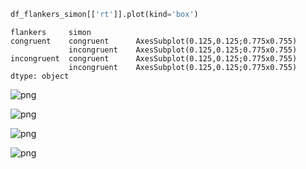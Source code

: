 ```python
df_flankers_simon[['rt']].plot(kind='box')
```




    flankers     simon      
    congruent    congruent      AxesSubplot(0.125,0.125;0.775x0.755)
                 incongruent    AxesSubplot(0.125,0.125;0.775x0.755)
    incongruent  congruent      AxesSubplot(0.125,0.125;0.775x0.755)
                 incongruent    AxesSubplot(0.125,0.125;0.775x0.755)
    dtype: object






![png](boxplot_files/boxplot_0_1.png)






![png](boxplot_files/boxplot_0_2.png)






![png](boxplot_files/boxplot_0_3.png)






![png](boxplot_files/boxplot_0_4.png)




```python

```
